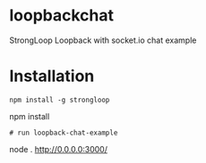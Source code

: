 # loopbackchat
StrongLoop Loopback with socket.io chat example

#  Installation
```
npm install -g strongloop
```
npm install
```
# run loopback-chat-example
```
node .
http://0.0.0.0:3000/
```




